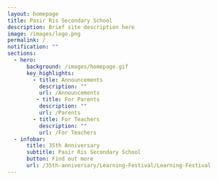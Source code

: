```yaml
---
layout: homepage
title: Pasir Ris Secondary School
description: Brief site description here
image: /images/logo.png
permalink: /
notification: ""
sections:
  - hero:
      background: /images/homepage.gif
      key_highlights:
        - title: Announcements
          description: ""
          url: /Announcements
         - title: For Parents
          description: ""
          url: /Parents
        - title: For Teachers
          description: ""
          url: /For Teachers
  - infobar:
      title: 35th Anniversary
      subtitle: Pasir Ris Secondary School
      button: Find out more
      url: /35th-anniversary/Learning-Festival/Learning-Festival
---
```

